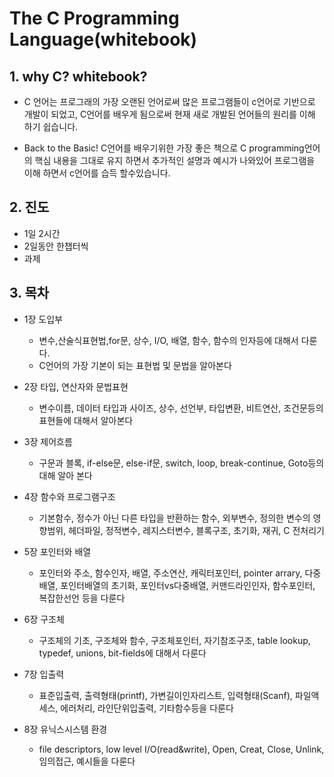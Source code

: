 # The C Programming Language(whitebook)

## 1. why C? whitebook?
- C 언어는 프로그래의 가장 오랜된 언어로써 많은 프로그램들이 c언어로 기반으로 개발이 되었고, C언어를 배우게 됨으로써 현재 새로 개발된 언어들의 원리를 이해 하기 쉽습니다.

- Back to the Basic!
C언어를 배우기위한 가장 좋은 책으로 C programming언어의 핵심 내용을 그대로 유지 하면서 추가적인 설명과 예시가 나와있어 프로그램을 이해 하면서 c언어를 습득 할수있습니다.

## 2. 진도
- 1일 2시간 
- 2일동안 한챕터씩
- 과제

## 3. 목차 
- 1장 도입부
  - 변수,산술식표현법,for문, 상수, I/O, 배열, 함수, 함수의 인자등에 대해서 다룬다.
  - C언어의 가장 기본이 되는 표현법 및 문법을 알아본다

- 2장 타입, 연산자와 문법표현
  - 변수이름, 데이터 타입과 사이즈, 상수, 선언부, 타입변환, 비트연산, 조건문등의 표현들에 대해서 알아본다

- 3장 제어흐름
  - 구문과 블록, if-else문, else-if문, switch, loop, break-continue, Goto등의 대해 알아 본다 

- 4장 함수와 프로그램구조
  - 기본함수, 정수가 아닌 다른 타입을 반환하는 함수, 외부변수, 정의한 변수의 영향범위, 헤더파일, 정적변수, 레지스터변수, 블록구조, 초기화, 재귀, C 전처리기

- 5장 포인터와 배열
  - 포인터와 주소, 함수인자, 배열, 주소연산, 캐릭터포인터, pointer arrary, 다중배열, 포인터배열의 초기화, 포인터vs다중배열, 커맨드라인인자, 함수포인터, 복잡한선언 등을 다룬다

- 6장 구조체
  - 구조체의 기초, 구조체와 함수, 구조체포인터, 자기참조구조, table lookup, typedef, unions, bit-fields에 대해서 다룬다

- 7장 입출력
  - 표준입출력, 출력형태(printf), 가변길이인자리스트, 입력형태(Scanf), 파일액세스, 에러처리, 라인단위입출력, 기타함수등을 다룬다

- 8장 유닉스시스템 환경
  - file descriptors, low level I/O(read&write), Open, Creat, Close, Unlink, 임의접근, 예시들을 다룬다
